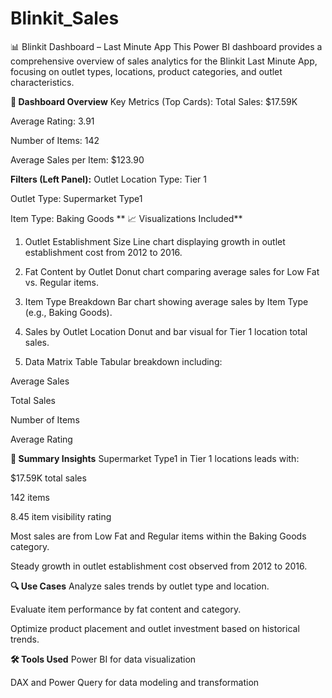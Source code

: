 # Blinkit_Sales
📊 Blinkit Dashboard – Last Minute App
This Power BI dashboard provides a comprehensive overview of sales analytics for the Blinkit Last Minute App, focusing on outlet types, locations, product categories, and outlet characteristics.

**🧩 Dashboard Overview**
Key Metrics (Top Cards):
Total Sales: $17.59K

Average Rating: 3.91

Number of Items: 142

Average Sales per Item: $123.90

**Filters (Left Panel):**
Outlet Location Type: Tier 1

Outlet Type: Supermarket Type1

Item Type: Baking Goods
**
📈 Visualizations Included**
1. Outlet Establishment Size
Line chart displaying growth in outlet establishment cost from 2012 to 2016.

2. Fat Content by Outlet
Donut chart comparing average sales for Low Fat vs. Regular items.

3. Item Type Breakdown
Bar chart showing average sales by Item Type (e.g., Baking Goods).

4. Sales by Outlet Location
Donut and bar visual for Tier 1 location total sales.

5. Data Matrix Table
Tabular breakdown including:

Average Sales

Total Sales

Number of Items

Average Rating

**🧾 Summary Insights**
Supermarket Type1 in Tier 1 locations leads with:

$17.59K total sales

142 items

8.45 item visibility rating

Most sales are from Low Fat and Regular items within the Baking Goods category.

Steady growth in outlet establishment cost observed from 2012 to 2016.

**🔍 Use Cases**
Analyze sales trends by outlet type and location.

Evaluate item performance by fat content and category.

Optimize product placement and outlet investment based on historical trends.

**🛠️ Tools Used**
Power BI for data visualization

DAX and Power Query for data modeling and transformation

